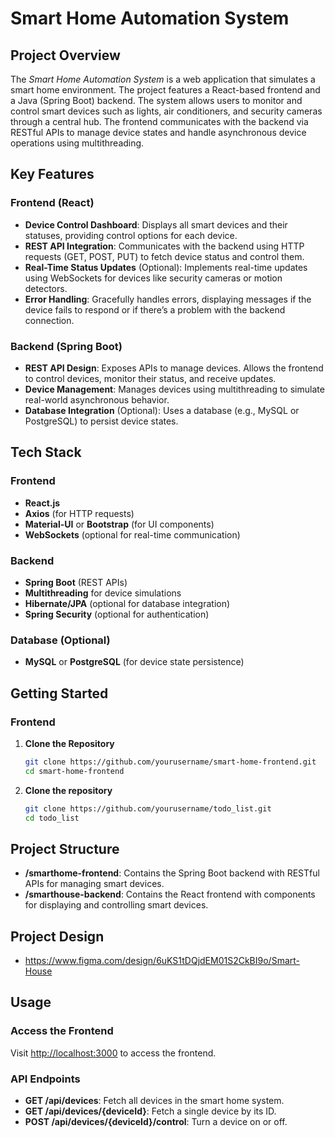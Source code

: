 # Smart Home Automation System

## Project Overview

The _Smart Home Automation System_ is a web application that simulates a smart home environment. The project features a React-based frontend and a Java (Spring Boot) backend. The system allows users to monitor and control smart devices such as lights, air conditioners, and security cameras through a central hub. The frontend communicates with the backend via RESTful APIs to manage device states and handle asynchronous device operations using multithreading.

## Key Features

### Frontend (React)

- **Device Control Dashboard**: Displays all smart devices and their statuses, providing control options for each device.
- **REST API Integration**: Communicates with the backend using HTTP requests (GET, POST, PUT) to fetch device status and control them.
- **Real-Time Status Updates** (Optional): Implements real-time updates using WebSockets for devices like security cameras or motion detectors.
- **Error Handling**: Gracefully handles errors, displaying messages if the device fails to respond or if there’s a problem with the backend connection.

### Backend (Spring Boot)

- **REST API Design**: Exposes APIs to manage devices. Allows the frontend to control devices, monitor their status, and receive updates.
- **Device Management**: Manages devices using multithreading to simulate real-world asynchronous behavior.
- **Database Integration** (Optional): Uses a database (e.g., MySQL or PostgreSQL) to persist device states.

## Tech Stack

### Frontend

- **React.js**
- **Axios** (for HTTP requests)
- **Material-UI** or **Bootstrap** (for UI components)
- **WebSockets** (optional for real-time communication)

### Backend

- **Spring Boot** (REST APIs)
- **Multithreading** for device simulations
- **Hibernate/JPA** (optional for database integration)
- **Spring Security** (optional for authentication)

### Database (Optional)

- **MySQL** or **PostgreSQL** (for device state persistence)

## Getting Started

### Frontend

1. **Clone the Repository**

   ```bash
   git clone https://github.com/yourusername/smart-home-frontend.git
   cd smart-home-frontend

   ```

1. **Clone the repository**

   ```bash
   git clone https://github.com/yourusername/todo_list.git
   cd todo_list
   ```

## Project Structure

- **/smarthome-frontend**: Contains the Spring Boot backend with RESTful APIs for managing smart devices.
- **/smarthouse-backend**: Contains the React frontend with components for displaying and controlling smart devices.

## Project Design
- https://www.figma.com/design/6uKS1tDQjdEM01S2CkBI9o/Smart-House

## Usage

### Access the Frontend

Visit [http://localhost:3000](http://localhost:3000) to access the frontend.

### API Endpoints

- **GET /api/devices**: Fetch all devices in the smart home system.
- **GET /api/devices/{deviceId}**: Fetch a single device by its ID.
- **POST /api/devices/{deviceId}/control**: Turn a device on or off.

